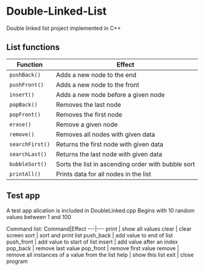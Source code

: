 # Double-Linked-List

Double linked list project implemented in C++

## List functions

Function|Effect
---|---
`pushBack()` | Adds a new node to the end
`pushFront()` | Adds a new node to the front
`insert()` | Adds a new node before a given node
`popBack()` | Removes the last node
`popFront()` | Removes the first node
`erase()` | Remove a given node
`remove()` | Removes all nodes with given data
`searchFirst()` | Returns the first node with given data
`searchLast()` | Returns the last node with given data
`bubbleSort()` | Sorts the list in ascending order with bubble sort
`printAll()` | Prints data for all nodes in the list

## Test app

A test app alication is included in DoubleLinked.cpp
Begins with 10 random values between 1 and 100

Command list:
Command|Effect
---|---
print | show all values
clear | clear screen
sort | sort and print list
push_back | add value to end of list
push_front | add value to start of list
insert | add value after an index
pop_back | remove last value
pop_front | remove first value
remove | remove all instances of a value from the list
help | show this list
exit | close program
